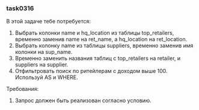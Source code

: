 
### task0316

В этой задаче тебе потребуется:
1. Выбрать колонки name и hq_location из таблицы top_retailers, временно заменив name на ret_name, а hq_location на ret_location.
2. Выбрать колонку name из таблицы suppliers, временно заменив имя колонки на sup_name.
3. Временно заменить названия таблиц с top_retailers на retailer, и suppliers на supplier.
4. Отфильтровать поиск по ритейлерам с доходом выше 100.
Используй AS и WHERE.


Требования:
1.	Запрос должен быть реализован согласно условию.


